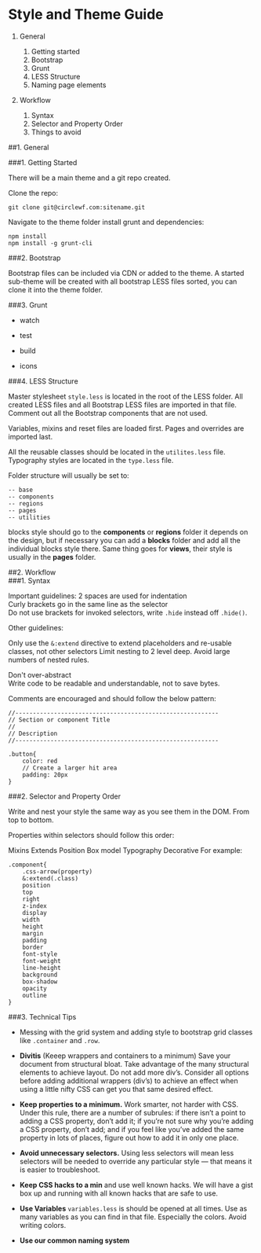 #  Style and Theme Guide

1. General
    1. Getting started
    2. Bootstrap
    3. Grunt
    4. LESS Structure
    5. Naming page elements


2. Workflow
    1. Syntax
    2. Selector and Property Order
    3. Things to avoid


##1. General



###1. Getting Started

There will be a main theme and a git repo created.  

Clone the repo:

    git clone git@circlewf.com:sitename.git

Navigate to the theme folder install grunt and dependencies:

    npm install
    npm install -g grunt-cli


###2. Bootstrap

Bootstrap files can be included via CDN or added to the theme.
A started sub-theme will be created with all bootstrap LESS files sorted, you can clone it into the theme folder.

###3. Grunt

- watch

- test

- build

- icons

###4. LESS Structure  

Master stylesheet `style.less` is located in the root of the LESS folder.
All created LESS files and all Bootstrap LESS files are imported in that file.
Comment out all the Bootstrap components that are not used.

Variables, mixins and reset files are loaded first. Pages and overrides are imported last.

All the reusable classes should be located in the `utilites.less` file.
Typography styles are located in the `type.less` file.

Folder structure will usually be set to:

    -- base  
    -- components  
    -- regions  
    -- pages  
    -- utilities  

blocks style should go to the **components** or **regions** folder it depends on the design, but if necessary you can add a **blocks** folder and add all the individual blocks style there.
Same thing goes for **views**, their style is usually in the **pages** folder.


##2. Workflow  
###1. Syntax

Important guidelines:
2 spaces are used for indentation  
Curly brackets go in the same line as the selector  
Do not use brackets for invoked selectors, write `.hide` instead off `.hide()`.


Other guidelines:

Only use the `&:extend` directive to extend placeholders and re-usable classes, not other selectors
Limit nesting to 2 level deep.
Avoid large numbers of nested rules.  

Don't over-abstract  
Write code to be readable and understandable, not to save bytes.



Comments are encouraged and should follow the below pattern:

    //----------------------------------------------------------
    // Section or component Title
    //
    // Description
    //----------------------------------------------------------

    .button{
        color: red
        // Create a larger hit area
        padding: 20px
    }


###2. Selector and Property Order

Write and nest your style the same way as you see them in the DOM. From top to bottom.

Properties within selectors should follow this order:

Mixins
Extends
Position
Box model
Typography
Decorative
For example:

    .component{
        .css-arrow(property)
        &:extend(.class)
        position
        top
        right
        z-index
        display
        width
        height
        margin
        padding
        border
        font-style
        font-weight
        line-height
        background
        box-shadow
        opacity
        outline
    }

###3. Technical Tips  

- Messing with the grid system and adding style to bootstrap grid classes like `.container` and `.row`.  

- **Divitis**  (Keeep wrappers and containers to a minimum) Save your document from structural bloat. Take advantage of the many structural elements to achieve layout. Do not add more div’s. Consider all options before adding additional wrappers (div’s) to achieve an effect when using a little nifty CSS can get you that same desired effect.

- **Keep properties to a minimum.** Work smarter, not harder with CSS. Under this rule, there are a number of subrules: if there isn’t a point to adding a CSS property, don’t add it; if you’re not sure why you’re adding a CSS property, don’t add; and if you feel like you’ve added the same property in lots of places, figure out how to add it in only one place.

- **Avoid unnecessary selectors.** Using less selectors will mean less selectors will be needed to override any particular style — that means it is easier to troubleshoot.

- **Keep CSS hacks to a min** and use well known hacks. We will have a gist box up and running with all known hacks that are safe to use.

- **Use Variables** `variables.less` is should be opened at all times. Use as many variables as you can find in that file. Especially the colors. Avoid writing colors.

- **Use our common naming system**
